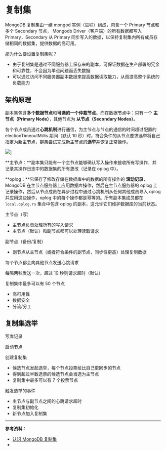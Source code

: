# 复制集

MongoDB 复制集由一组 mongod 实例（进程）组成，包含一个 Primary 节点和多个 Secondary 节点， Mongodb Driver（客户端）的所有数据都写入Primary，Secondary 从 Primary 同步写入的数据，以保持复制集内所有成员存储相同的数据集，提供数据的高可用。

那为什么要设置复制集呢？

- 由于复制集是通过不同服务器上保存来的副本，可保证数据在生产部署的冗余和可靠性，不会因为单点问题而丢失数据
- 可以通过访问不同服务器副本数据来提高数据读取能力，从而提高整个系统的负载能力

## 架构原理

副本集包含**多个数据节点**和**可选的一个仲裁节点**。而在数据节点中：只有一个 **主节点（Primary Node）**，其他节点为 **从节点（Secondary Nodes）**。

各个节点成员通过**心跳机制**进行通信，为主节点与节点的通信的时间超过配置的 electionTimeoutMillis 期间（默认 10 秒）时，符合条件的从节点要求选举将自己指定为新主节点，群集尝试完成新主节点的**选举**并恢复正常操作。

![](../../snapshots/mongodb/mongodb-replication-relationship..png)]

**主节点：**副本集只能有一个主节点能够确认写入操作来接收所有写操作，并记录其操作日志中的数据集的所有更改（记录在 oplog 中）。

**oplog：**它保存了修改存储在数据库中的数据的所有操作的 **滚动记录**，MongoDB 在主节点服务器上应用数据库操作，然后在主节点服务器的 oplog 上记录操作，然后从节点成员在异步过程中通过心跳机制从任何其他成员导入 oplog 并应用这些操作，oplog 中的每个操作都是幂等的。所有副本集成员都在 `local.oplog.rs` 集合中包含 oplog 的副本，这允许它们维护数据库的当前状态。



主节点（写）

- 主节点负责处理所有的写入请求
- 主节点（默认）和副节点都可以处理读取请求

副节点（备份/复制）

- 副节点从主节点（或者符合条件的副节点，同步性更高）处理复制数据





每个节点都会向其他节点发送心跳请求

每隔两秒发送一次，超过 10 秒则请求超时（默认）

复制集中最多可以有 50 个节点







- 高可用性
- 数据安全
- 分流/分工











## 复制集选举





写库记录



启动节点



创建复制集





- 候选节点发起选举，每个节点投票给比自己更同步的节点
- 得到超过半数选票的候选节点会当选为主节点
- 复制集中最多可以有 7 个投票节点



触发选举的事件

- 主节点与副节点之间的心跳请求超时
- 复制集初始化
- 新节点加入复制集



---

**参考资料：**

- [认识 MongoDB 复制集](https://juejin.im/post/5cdba4a551882538841bca8c)
- 